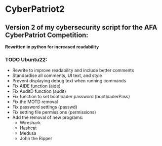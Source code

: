 # CyberPatriot2
## Version 2 of my cybersecurity script for the AFA CyberPatriot Competition:
**Rewritten in python for increased readability**

### TODO Ubuntu22:
- Rewrite to improve readability and include better comments
- Standardise all comments, UI text, and style
- Prevent displaying debug text when running commands
- Fix AIDE function (aide)
- Fix AuditD function (audit)
- Fix function to set bootloader password (bootloaderPass)
- Fix the MOTD removal
- Fix password settings (passwd)
- Fix setting file permissions (permissions)
- Add the removal of new programs:
  - Wireshark
  - Hashcat
  - Medusa
  - John the Ripper
